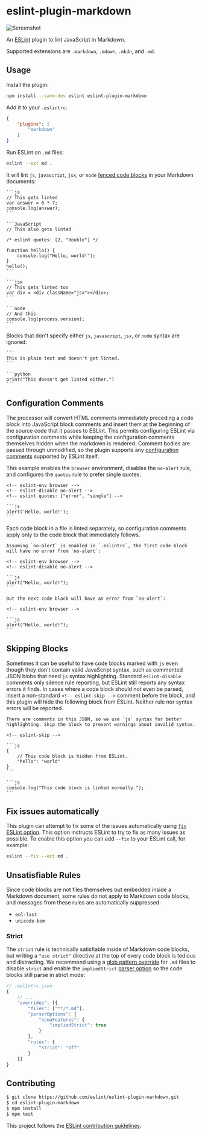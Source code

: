 # eslint-plugin-markdown

![Screenshot](screenshot.png)

An [ESLint](http://eslint.org/) plugin to lint JavaScript in Markdown.

Supported extensions are `.markdown`, `.mdown`, `.mkdn`, and `.md`.

## Usage

Install the plugin:

```sh
npm install --save-dev eslint eslint-plugin-markdown
```

Add it to your `.eslintrc`:

```json
{
    "plugins": [
        "markdown"
    ]
}
```

Run ESLint on `.md` files:

```sh
eslint --ext md .
```

It will lint `js`, `javascript`, `jsx`, or `node` [fenced code blocks](https://help.github.com/articles/github-flavored-markdown/#fenced-code-blocks) in your Markdown documents:

    ```js
    // This gets linted
    var answer = 6 * 7;
    console.log(answer);
    ```

    ```JavaScript
    // This also gets linted

    /* eslint quotes: [2, "double"] */

    function hello() {
        console.log("Hello, world!");
    }
    hello();
    ```

    ```jsx
    // This gets linted too
    var div = <div className="jsx"></div>;
    ```

    ```node
    // And this
    console.log(process.version);
    ```

Blocks that don't specify either `js`, `javascript`, `jsx`, or `node` syntax are ignored:

    ```
    This is plain text and doesn't get linted.
    ```

    ```python
    print("This doesn't get linted either.")
    ```

## Configuration Comments

The processor will convert HTML comments immediately preceding a code block into JavaScript block comments and insert them at the beginning of the source code that it passes to ESLint. This permits configuring ESLint via configuration comments while keeping the configuration comments themselves hidden when the markdown is rendered. Comment bodies are passed through unmodified, so the plugin supports any [configuration comments](http://eslint.org/docs/user-guide/configuring) supported by ESLint itself.

This example enables the `browser` environment, disables the `no-alert` rule, and configures the `quotes` rule to prefer single quotes:

    <!-- eslint-env browser -->
    <!-- eslint-disable no-alert -->
    <!-- eslint quotes: ["error", "single"] -->

    ```js
    alert('Hello, world!');
    ```

Each code block in a file is linted separately, so configuration comments apply only to the code block that immediately follows.

    Assuming `no-alert` is enabled in `.eslintrc`, the first code block will have no error from `no-alert`:

    <!-- eslint-env browser -->
    <!-- eslint-disable no-alert -->

    ```js
    alert("Hello, world!");
    ```

    But the next code block will have an error from `no-alert`:

    <!-- eslint-env browser -->

    ```js
    alert("Hello, world!");
    ```

## Skipping Blocks

Sometimes it can be useful to have code blocks marked with `js` even though they don't contain valid JavaScript syntax, such as commented JSON blobs that need `js` syntax highlighting. Standard `eslint-disable` comments only silence rule reporting, but ESLint still reports any syntax errors it finds. In cases where a code block should not even be parsed, insert a non-standard `<!-- eslint-skip -->` comment before the block, and this plugin will hide the following block from ESLint. Neither rule nor syntax errors will be reported.

    There are comments in this JSON, so we use `js` syntax for better
    highlighting. Skip the block to prevent warnings about invalid syntax.

    <!-- eslint-skip -->

    ```js
    {
        // This code block is hidden from ESLint.
        "hello": "world"
    }
    ```

    ```js
    console.log("This code block is linted normally.");
    ```

## Fix issues automatically

This plugin can attempt to fix some of the issues automatically using [`fix` ESLint option](https://eslint.org/docs/user-guide/command-line-interface#fixing-problems). This option instructs ESLint to try to fix as many issues as possible. To enable this option you can add `--fix` to your ESLint call, for example:

```bash
eslint --fix --ext md .
```

## Unsatisfiable Rules

Since code blocks are not files themselves but embedded inside a Markdown document, some rules do not apply to Markdown code blocks, and messages from these rules are automatically suppressed:

- `eol-last`
- `unicode-bom`

### Strict

The `strict` rule is technically satisfiable inside of Markdown code blocks, but writing a `"use strict"` directive at the top of every code block is tedious and distracting. We recommend using a [glob pattern override](https://eslint.org/docs/user-guide/configuring#configuration-based-on-glob-patterns) for `.md` files to disable `strict` and enable the `impliedStrict` [parser option](https://eslint.org/docs/user-guide/configuring#specifying-parser-options) so the code blocks still parse in strict mode:

```js
// .eslintrc.json
{
    // ...
    "overrides": [{
        "files": ["**/*.md"],
        "parserOptions": {
            "ecmaFeatures": {
                "impliedStrict": true
            }
        },
        "rules": {
            "strict": "off"
        }
    }]
}
```

## Contributing

```sh
$ git clone https://github.com/eslint/eslint-plugin-markdown.git
$ cd eslint-plugin-markdown
$ npm install
$ npm test
```

This project follows the [ESLint contribution guidelines](http://eslint.org/docs/developer-guide/contributing/).
